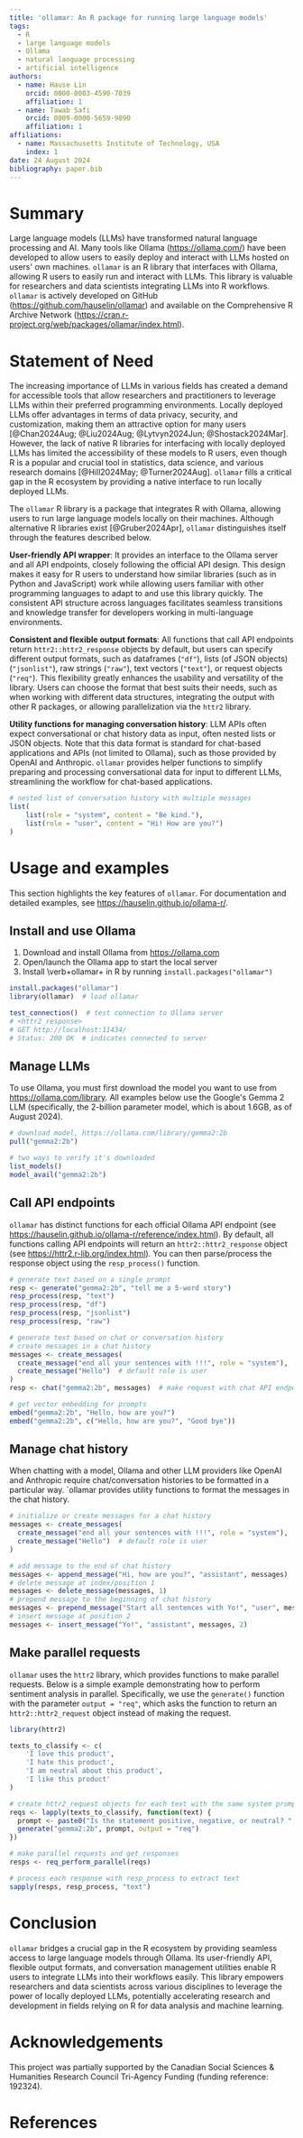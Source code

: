 ```yaml
---
title: 'ollamar: An R package for running large language models'
tags:
  - R
  - large language models
  - Ollama
  - natural language processing
  - artificial intelligence
authors:
  - name: Hause Lin
    orcid: 0000-0003-4590-7039
    affiliation: 1
  - name: Tawab Safi
    orcid: 0009-0000-5659-9890
    affiliation: 1
affiliations:
  - name: Massachusetts Institute of Technology, USA
    index: 1
date: 24 August 2024
bibliography: paper.bib
---
```


# Summary

Large language models (LLMs) have transformed natural language processing and AI. Many tools like Ollama (https://ollama.com/) have been developed to allow users to easily deploy and interact with LLMs hosted on  users' own machines. `ollamar` is an R library that interfaces with Ollama, allowing R users to easily run and interact with LLMs. This library is valuable for researchers and data scientists integrating LLMs into R workflows. `ollamar` is actively developed on GitHub (https://github.com/hauselin/ollamar) and available on the Comprehensive R Archive Network (https://cran.r-project.org/web/packages/ollamar/index.html).

# Statement of Need

The increasing importance of LLMs in various fields has created a demand for accessible tools that allow researchers and practitioners to leverage LLMs within their preferred programming environments. Locally deployed LLMs offer advantages in terms of data privacy, security, and customization, making them an attractive option for many users [@Chan2024Aug; @Liu2024Aug; @Lytvyn2024Jun; @Shostack2024Mar]. However, the lack of native R libraries for interfacing with locally deployed LLMs has limited the accessibility of these models to R users, even though R is a popular and crucial tool in statistics, data science, and various research domains [@Hill2024May; @Turner2024Aug]. `ollamar` fills a critical gap in the R ecosystem by providing a native interface to run locally deployed LLMs.

The `ollamar` R library is a package that integrates R with Ollama, allowing users to run large language models locally on their machines. Although alternative R libraries exist [@Gruber2024Apr], `ollamar` distinguishes itself through the features described below.

**User-friendly API wrapper**: It provides an interface to the Ollama server and all API endpoints, closely following the official API design. This design makes it easy for R users to understand how similar libraries (such as in Python and JavaScript) work while allowing users familiar with other programming languages to adapt to and use this library quickly. The consistent API structure across languages facilitates seamless transitions and knowledge transfer for developers working in multi-language environments.

**Consistent and flexible output formats**: All functions that call API endpoints return `httr2::httr2_response` objects by default, but users can specify different output formats, such as dataframes (`"df"`), lists (of JSON objects) (`"jsonlist"`), raw strings (`"raw"`), text vectors (`"text"`), or request objects (`"req"`). This flexibility greatly enhances the usability and versatility of the library. Users can choose the format that best suits their needs, such as when working with different data structures, integrating the output with other R packages, or allowing parallelization via the `httr2` library.

**Utility functions for managing conversation history**: LLM APIs often expect conversational or chat history data as input, often nested lists or JSON objects. Note that this data format is standard for chat-based applications and APIs (not limited to Ollama), such as those provided by OpenAI and Anthropic. `ollamar` provides helper functions to simplify preparing and processing conversational data for input to different LLMs, streamlining the workflow for chat-based applications.

```r
# nested list of conversation history with multiple messages
list(
    list(role = "system", content = "Be kind."),
    list(role = "user", content = "Hi! How are you?")
)
```

# Usage and examples

This section highlights the key features of `ollamar`. For documentation and detailed examples, see https://hauselin.github.io/ollama-r/.

## Install and use Ollama

1. Download and install Ollama from https://ollama.com
2. Open/launch the Ollama app to start the local server
3. Install \verb+ollamar+ in R by running `install.packages("ollamar")`

```r
install.packages("ollamar")
library(ollamar)  # load ollamar

test_connection()  # test connection to Ollama server
# <httr2_response>
# GET http://localhost:11434/
# Status: 200 OK  # indicates connected to server
```
## Manage LLMs

To use Ollama, you must first download the model you want to use from https://ollama.com/library. All examples below use the Google's Gemma 2 LLM (specifically, the 2-billion parameter model, which is about 1.6GB, as of August 2024).

```r
# download model, https://ollama.com/library/gemma2:2b
pull("gemma2:2b")

# two ways to verify it's downloaded
list_models()
model_avail("gemma2:2b")
```

## Call API endpoints

`ollamar` has distinct functions for each official Ollama API endpoint (see https://hauselin.github.io/ollama-r/reference/index.html). By default, all functions calling API endpoints will return an `httr2::httr2_response` object (see https://httr2.r-lib.org/index.html). You can then parse/process the response object using the `resp_process()` function.

```r
# generate text based on a single prompt
resp <- generate("gemma2:2b", "tell me a 5-word story")
resp_process(resp, "text")
resp_process(resp, "df")
resp_process(resp, "jsonlist")
resp_process(resp, "raw")

# generate text based on chat or conversation history
# create messages in a chat history
messages <- create_messages(
  create_message("end all your sentences with !!!", role = "system"),
  create_message("Hello")  # default role is user
)
resp <- chat("gemma2:2b", messages)  # make request with chat API endpoint

# get vector embedding for prompts
embed("gemma2:2b", "Hello, how are you?")
embed("gemma2:2b", c("Hello, how are you?", "Good bye"))
```

## Manage chat history

When chatting with a model, Ollama and other LLM providers like OpenAI and Anthropic require chat/conversation histories to be formatted in a particular way. `ollamar provides utility functions to format the messages in the chat history.

```r
# initialize or create messages for a chat history
messages <- create_messages(
  create_message("end all your sentences with !!!", role = "system"),
  create_message("Hello")  # default role is user
)

# add message to the end of chat history
messages <- append_message("Hi, how are you?", "assistant", messages)
# delete message at index/position 1
messages <- delete_message(messages, 1)
# prepend message to the beginning of chat history
messages <- prepend_message("Start all sentences with Yo!", "user", messages)
# insert message at position 2
messages <- insert_message("Yo!", "assistant", messages, 2)
```

## Make parallel requests

`ollamar` uses the `httr2` library, which provides functions to make parallel requests. Below is a simple example demonstrating how to perform sentiment analysis in parallel. Specifically, we use the `generate()` function with the parameter `output = "req"`, which asks the function to return an `httr2::httr2_request` object instead of making the request.


```r
library(httr2)

texts_to_classify <- c(
    'I love this product',
    'I hate this product',
    'I am neutral about this product',
    'I like this product'
)

# create httr2_request objects for each text with the same system prompt
reqs <- lapply(texts_to_classify, function(text) {
  prompt <- paste0("Is the statement positive, negative, or neutral? ", text)
  generate("gemma2:2b", prompt, output = "req")
})

# make parallel requests and get responses
resps <- req_perform_parallel(reqs)

# process each response with resp_process to extract text
sapply(resps, resp_process, "text")
```

# Conclusion

`ollamar` bridges a crucial gap in the R ecosystem by providing seamless access to large language models through Ollama. Its user-friendly API, flexible output formats, and conversation management utilities enable R users to integrate LLMs into their workflows easily. This library empowers researchers and data scientists across various disciplines to leverage the power of locally deployed LLMs, potentially accelerating research and development in fields relying on R for data analysis and machine learning.

# Acknowledgements

This project was partially supported by the Canadian Social Sciences & Humanities Research Council Tri-Agency Funding (funding reference: 192324).

# References



